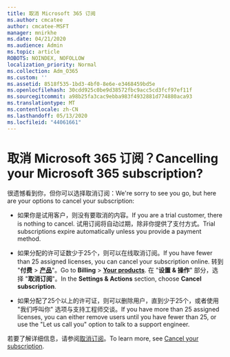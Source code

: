 ```yaml
---
title: 取消 Microsoft 365 订阅
ms.author: cmcatee
author: cmcatee-MSFT
manager: mnirkhe
ms.date: 04/21/2020
ms.audience: Admin
ms.topic: article
ROBOTS: NOINDEX, NOFOLLOW
localization_priority: Normal
ms.collection: Adm_O365
ms.custom: ''
ms.assetid: 8518f535-1bd3-4bf0-8e6e-e3468459bd5e
ms.openlocfilehash: 30cdd925c0be9d38572fbc9acc5cd3fcf97ef11f
ms.sourcegitcommit: a98b25fa3cac9ebba983f4932881d774880aca93
ms.translationtype: MT
ms.contentlocale: zh-CN
ms.lasthandoff: 05/13/2020
ms.locfileid: "44061661"
---
```

# <a name="cancelling-your-microsoft-365-subscription"></a><span data-ttu-id="34f38-102">取消 Microsoft 365 订阅？</span><span class="sxs-lookup"><span data-stu-id="34f38-102">Cancelling your Microsoft 365 subscription?</span></span>

<span data-ttu-id="34f38-103">很遗憾看到你，但你可以选择取消订阅：</span><span class="sxs-lookup"><span data-stu-id="34f38-103">We're sorry to see you go, but here are your options to cancel your subscription:</span></span>
  
- <span data-ttu-id="34f38-104">如果你是试用客户，则没有要取消的内容。</span><span class="sxs-lookup"><span data-stu-id="34f38-104">If you are a trial customer, there is nothing to cancel.</span></span> <span data-ttu-id="34f38-105">试用订阅将自动过期，除非你提供了支付方式。</span><span class="sxs-lookup"><span data-stu-id="34f38-105">Trial subscriptions expire automatically unless you provide a payment method.</span></span>

- <span data-ttu-id="34f38-106">如果分配的许可证数少于25个，则可以在线取消订阅。</span><span class="sxs-lookup"><span data-stu-id="34f38-106">If you have fewer than 25 assigned licenses, you can cancel your subscription online.</span></span> <span data-ttu-id="34f38-107">转到 "**付费** \> **[产品](https://go.microsoft.com/fwlink/p/?linkid=842054)**"。</span><span class="sxs-lookup"><span data-stu-id="34f38-107">Go to **Billing** \> **[Your products](https://go.microsoft.com/fwlink/p/?linkid=842054)**.</span></span> <span data-ttu-id="34f38-108">在 "**设置 & 操作**" 部分，选择 "**取消订阅**"。</span><span class="sxs-lookup"><span data-stu-id="34f38-108">In the **Settings & Actions** section, choose **Cancel subscription**.</span></span>

- <span data-ttu-id="34f38-109">如果分配了25个以上的许可证，则可以删除用户，直到少于25个，或者使用 "我们呼叫你" 选项与支持工程师交谈。</span><span class="sxs-lookup"><span data-stu-id="34f38-109">If you have more than 25 assigned licenses, you can either remove users until you have fewer than 25, or use the "Let us call you" option to talk to a support engineer.</span></span>

<span data-ttu-id="34f38-110">若要了解详细信息，请参阅[取消订阅](https://docs.microsoft.com/office365/admin/subscriptions-and-billing/cancel-your-subscription)。</span><span class="sxs-lookup"><span data-stu-id="34f38-110">To learn more, see [Cancel your subscription](https://docs.microsoft.com/office365/admin/subscriptions-and-billing/cancel-your-subscription).</span></span>
